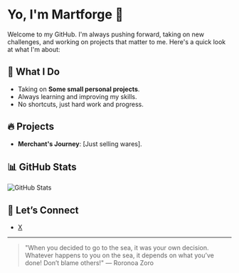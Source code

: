 # Yo, I'm Martforge 👊

Welcome to my GitHub. I'm always pushing forward, taking on new challenges, and working on projects that matter to me. Here's a quick look at what I'm about:

## 🥷 What I Do
- Taking on **Some small personal projects**.
- Always learning and improving my skills.
- No shortcuts, just hard work and progress.

## 🔥 Projects
- **Merchant's Journey**: [Just selling wares].

## 📊 GitHub Stats
![GitHub Stats](https://github-readme-stats.vercel.app/api?username=martforge&show_icons=true&count_private=true)

## 🔗 Let’s Connect
- [X](https://x.com/martforge)

---

> "When you decided to go to the sea, it was your own decision. Whatever happens to you on the sea, it depends on what you’ve done! Don’t blame others!" — Roronoa Zoro
